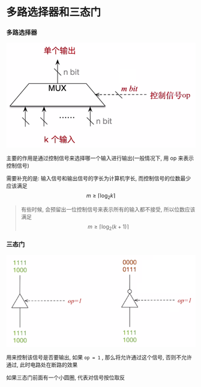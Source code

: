 # 多路选择器和三态门


### 多路选择器

![](./img/Snipaste_2025-06-16_13-44-34.png)

主要的作用是通过控制信号来选择哪一个输入进行输出(一般情况下, 用 op 来表示控制信号)

需要补充的是: 输入信号和输出信号的字长为计算机字长, 而控制信号的位数最少应该满足 $$m \ge \left \lceil \log_2 k  \right \rceil$$
> 有些时候, 会预留出一位控制信号来表示所有的输入都不接受, 所以位数应该满足 $$m \ge \left \lceil \log_2 (k+ 1)  \right \rceil$$


### 三态门

![](./img/Snipaste_2025-06-16_13-50-26.png)

用来控制该信号是否要输出, 如果 `op = 1` , 那么将允许通过这个信号, 否则不允许通过, 此时电路处在断路的效果

如果三态门前面有一个小圆圈, 代表对信号按位取反